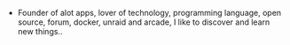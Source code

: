 - Founder of alot apps, lover of technology, programming language, open source, forum, docker, unraid and arcade, I like to discover and learn new things..
  <br>



















































































































































































































































































































































































































































































































































































































































































































































































































































































































































































































































































































































































































































































































































































































































































